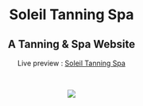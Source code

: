 <h1 align="center">Soleil Tanning Spa</h1>
<h2 align="center">A Tanning & Spa Website</h2>
<p align="center">Live preview : <a href="http://www.soleiltanningspa.ca/">Soleil Tanning Spa</a></p><br>
<p align="center">
<img src="https://user-images.githubusercontent.com/51328321/59509243-1a782780-8ece-11e9-87a7-fead8ab6d2a0.jpeg">
</p>
